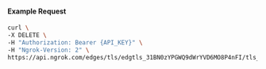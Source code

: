 <!-- Code generated for API Clients. DO NOT EDIT. -->

#### Example Request

```bash
curl \
-X DELETE \
-H "Authorization: Bearer {API_KEY}" \
-H "Ngrok-Version: 2" \
https://api.ngrok.com/edges/tls/edgtls_31BN0zYPGWQ9dWrYVD6MO8P4nFI/tls_termination
```
